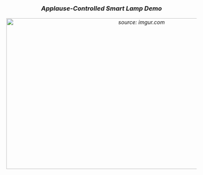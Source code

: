 <h3><div align="center"><i color="#00979C"> Applause-Controlled Smart Lamp Demo <i color="#F9F9F9"></i></div></h2>
<div align="center">
    <a href="https://imgur.com/pTPH4T9">
        <img src="https://i.imgur.com/cqFtY37.gif" title="source: imgur.com" width="700" height="400" />
    </a>
</div></h3>



